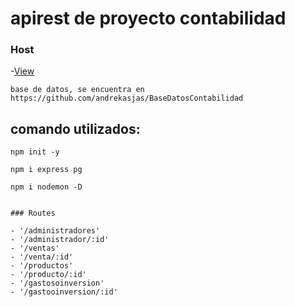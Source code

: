 # apirest de proyecto contabilidad
### Host
-[View](https://apicontabilidad.herokuapp.com/productos)
```
base de datos, se encuentra en https://github.com/andrekasjas/BaseDatosContabilidad
```
## comando utilizados:
```
npm init -y
```
```
npm i express pg
```
```
npm i nodemon -D


### Routes

- '/administradores'
- '/administrador/:id'
- '/ventas'
- '/venta/:id'
- '/productos'
- '/producto/:id'
- '/gastosoinversion'
- '/gastooinversion/:id'
